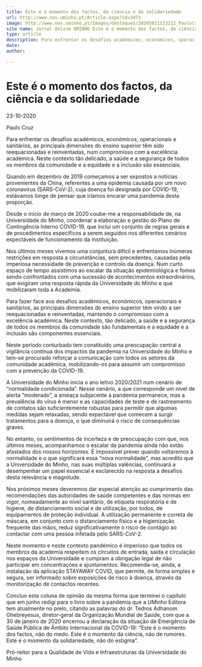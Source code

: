```yaml
---
title: Este é o momento dos factos, da ciência e da solidariedade
url: http://www.nos.uminho.pt/Article.aspx?id=3473
image: http://www.nos.uminho.pt/Images/destaques/20201021123212_PauloCruz.jpg
site name: Jornal Online UMINHO Este é o momento dos factos, da ciência e da solidariedade
type: article
description: Para enfrentar os desafios académicos, económicos, operacionais e sanitários, as principais dimensões do ensino superior têm sido reequacionadas e reinventadas, num compromisso com a excelência académica. Neste contexto tão delicado, a saúde e a segurança de todos os membros da comunidade e a equidade e a inclusão são essenciais.
date: 
author: 

---
```

# Este é o momento dos factos, da ciência e da solidariedade


23-10-2020

Paulo Cruz

Para enfrentar os desafios académicos, económicos, operacionais e sanitários, as principais dimensões do ensino superior têm sido reequacionadas e reinventadas, num compromisso com a excelência académica. Neste contexto tão delicado, a saúde e a segurança de todos os membros da comunidade e a equidade e a inclusão são essenciais.

Quando em dezembro de 2019 começamos a ser expostos a notícias provenientes da China, referentes a uma epidemia causada por um novo coronavírus (SARS-CoV-2), cuja doença foi designada por COVID-19, estávamos longe de pensar que iríamos encarar uma pandemia desta proporção.

Desde o início de março de 2020 coube-me a responsabilidade de, na Universidade do Minho, coordenar a elaboração e gestão do Plano de Contingência Interno COVID-19, que inclui um conjunto de regras gerais e de procedimentos específicos a serem seguidos nos diferentes cenários expectáveis de funcionamento da instituição.

Nos últimos meses vivemos uma conjuntura difícil e enfrentamos inúmeras restrições em resposta a circunstâncias, sem precedentes, causadas pela imperiosa necessidade de prevenção e controlo da doença. Num curto espaço de tempo assistimos ao escalar da situação epidemiológica e fomos sendo confrontados com uma sucessão de acontecimentos extraordinários, que exigiram uma resposta rápida da Universidade do Minho e que mobilizaram toda a Academia.

Para fazer face aos desafios académicos, económicos, operacionais e sanitários, as principais dimensões do ensino superior têm vindo a ser reequacionadas e reinventadas, mantendo o compromisso com a excelência académica. Neste contexto, tão delicado, a saúde e a segurança de todos os membros da comunidade são fundamentais e a equidade e a inclusão são componentes essenciais.

Neste período conturbado tem constituído uma preocupação central a vigilância contínua dos impactos da pandemia na Universidade do Minho e tem-se procurado reforçar a comunicação com todos os setores da comunidade académica, mobilizando-os para assumir um compromisso com a prevenção da COVID-19.

A Universidade do Minho inicia o ano letivo 2020/2021 num cenário de “normalidade condicionada”. Nesse cenário, a que corresponde um nível de alerta “moderado”, a ameaça subjacente à pandemia permanece, mas a prevalência do vírus é menor e as capacidades de teste e de rastreamento de contatos são suficientemente robustas para permitir que algumas medidas sejam relaxadas, sendo expectável que comecem a surgir tratamentos para a doença, o que diminuirá o risco de consequências graves.

No entanto, os sentimentos de incerteza e de preocupação com que, nos últimos meses, acompanhamos o escalar da pandemia ainda não estão afastados dos nossos horizontes. É impossível prever quando voltaremos à normalidade e o que significará essa “nova normalidade”, mas acredito que a Universidade do Minho, nas suas múltiplas valências, continuará a desempenhar um papel essencial e esclarecido na resposta a desafios desta relevância e magnitude.

Nos próximos meses deveremos dar especial atenção ao cumprimento das recomendações das autoridades de saúde competentes e das normas em vigor, nomeadamente ao nível sanitário, de etiqueta respiratória e de higiene, de distanciamento social e de utilização, por todos, de equipamentos de proteção individual. A utilização permanente e correta de máscara, em conjunto com o distanciamento físico e a higienização frequente das mãos, reduz significativamente o risco de contágio ao contactar com uma pessoa infetada pelo SARS-CoV-2.

Neste momento e neste contexto pandémico é imperioso que todos os membros da academia respeitem os circuitos de entrada, saída e circulação nos espaços da Universidade e cumpram a obrigação legal de não participar em concentrações e ajuntamentos. Recomenda-se, ainda, a instalação da aplicação STAYAWAY COVID, que permite, de forma simples e segura, ser informado sobre exposições de risco à doença, através da monitorização de contactos recentes.

Concluo esta coluna de opinião da mesma forma que terminei o capítulo que em junho redigi para o livro sobre a pandemia que a UMinho Editora tem atualmente no prelo, citando as palavras do dr. Tedros Adhanom Ghebreyesus, diretor-geral da Organização Mundial de Saúde, com que a 30 de janeiro de 2020 encerrou a declaração da situação de Emergência de Saúde Pública de Âmbito Internacional da COVID-19: “Este é o momento dos factos, não do medo. Este é o momento da ciência, não de rumores. Este é o momento da solidariedade, não do estigma”.

Pró-reitor para a Qualidade de Vida e Infraestruturas da Universidade do Minho 

